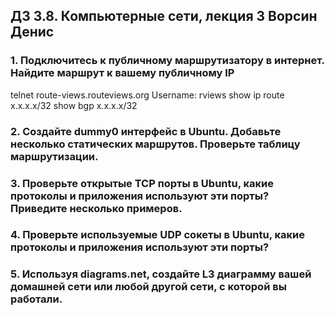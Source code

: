 ## ДЗ 3.8. Компьютерные сети, лекция 3 Ворсин Денис

### 1. Подключитесь к публичному маршрутизатору в интернет. Найдите маршрут к вашему публичному IP

telnet route-views.routeviews.org
Username: rviews
show ip route x.x.x.x/32
show bgp x.x.x.x/32

    
### 2. Создайте dummy0 интерфейс в Ubuntu. Добавьте несколько статических маршрутов. Проверьте таблицу маршрутизации.
    
### 3. Проверьте открытые TCP порты в Ubuntu, какие протоколы и приложения используют эти порты? Приведите несколько примеров.

### 4. Проверьте используемые UDP сокеты в Ubuntu, какие протоколы и приложения используют эти порты?
 
### 5. Используя diagrams.net, создайте L3 диаграмму вашей домашней сети или любой другой сети, с которой вы работали.
